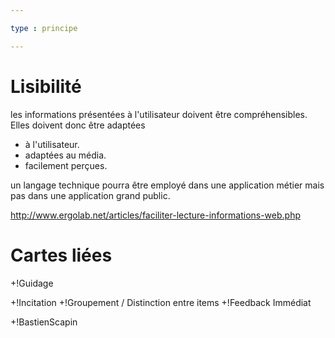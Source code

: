```yaml
---

type : principe

---
```


# Lisibilité

les informations présentées à l'utilisateur doivent être compréhensibles. Elles doivent donc être adaptées
- à l'utilisateur.
-  adaptées au média.
- facilement perçues.

 un langage technique pourra être employé dans une application métier mais pas dans une application grand public.

http://www.ergolab.net/articles/faciliter-lecture-informations-web.php


# Cartes liées

+!Guidage

+!Incitation
+!Groupement / Distinction entre items
+!Feedback Immédiat

+!BastienScapin
